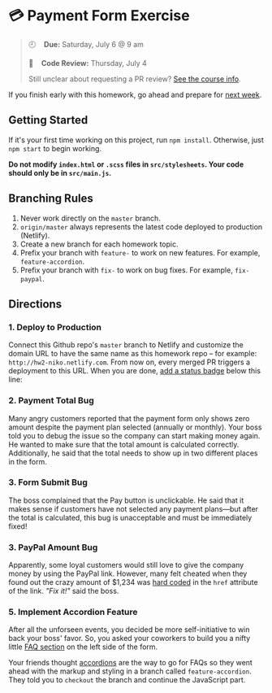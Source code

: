 # 💳 Payment Form Exercise 

> :clock9:&nbsp; &nbsp; **Due:** Saturday, July 6 @ 9 am
>
> :mag_right:&nbsp; &nbsp; **Code Review:** Thursday, July 4 
>
> Still unclear about requesting a PR review? [See the course info](https://github.com/wearecodets/phase-two/blob/master/week-zero/about.md#homework-pull-request).

If you finish early with this homework, go ahead and prepare for [next week](https://github.com/wearecodets/phase-two/tree/master/week-three).

## Getting Started

If it's your first time working on this project, run `npm install`. Otherwise, just `npm start` to begin working.

**Do not modify `index.html` or `.scss` files in `src/stylesheets`. Your code should only be in `src/main.js`.**

## Branching Rules

1. Never work directly on the `master` branch. 
2. `origin/master` always represents the latest code deployed to production (Netlify).
2. Create a new branch for each homework topic. 
3. Prefix your branch with `feature-` to work on new features. For example, `feature-accordion`.
4. Prefix your branch with `fix-` to work on bug fixes. For example, `fix-paypal`.

## Directions

### 1. Deploy to Production

Connect this Github repo's `master` branch to Netlify and customize the domain URL to have the same name as this homework repo – for example: `http://hw2-niko.netlify.com`. From now on, every merged PR triggers a deployment to this URL. When you are done, [add a status badge](https://www.netlify.com/docs/continuous-deployment/#status-badges) below this line:

### 2. Payment Total Bug

Many angry customers reported that the payment form only shows zero amount despite the payment plan selected (annually or monthly). Your boss told you to debug the issue so the company can start making money again. He wanted to make sure that the total amount is calculated correctly. Additionally, he said that the total needs to show up in two different places in the form.

### 3. Form Submit Bug

The boss complained that the Pay button is unclickable. He said that it makes sense if customers have not selected any payment plans—but after the total is calculated, this bug is unacceptable and must be immediately fixed!

### 3. PayPal Amount Bug

Apparently, some loyal customers would still love to give the company money by using the PayPal link. However, many felt cheated when they found out the crazy amount of $1,234 was [hard coded](https://en.wikipedia.org/wiki/Hard_coding) in the `href` attribute of the link. *"Fix it!"* said the boss.

### 5. Implement Accordion Feature

After all the unforseen events, you decided be more self-initiative to win back your boss' favor. So, you asked your coworkers to build you a nifty little [FAQ section](https://en.wikipedia.org/wiki/FAQ) on the left side of the form. 

Your friends thought [accordions](https://en.wikipedia.org/wiki/Accordion_(GUI)) are the way to go for FAQs so they went ahead with the markup and styling in a branch called `feature-accordion`. They told you to `checkout` the branch and  continue the JavaScript part.

